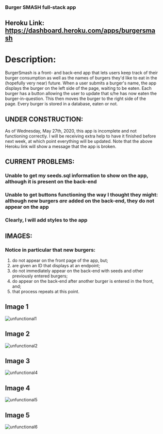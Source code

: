 ### Burger SMASH full-stack app

## Heroku Link: https://dashboard.heroku.com/apps/burgersmash

# Description: 
BurgerSmash is a front- and back-end app that lets users keep track of their burger consumption as well as the names of burgers they'd like to eat in the (hopefully very near) future. When a user submits a burger's name, the app displays the burger on the left side of the page, waiting to be eaten. Each burger has a button allowing the user to update that s/he has now eaten the burger-in-question. This then moves the burger to the right side of the page. Every burger is stored in a database, eaten or not. 

## UNDER CONSTRUCTION: 
As of Wednesday, May 27th, 2020, this app is incomplete and not functioning correctly. I will be receiving extra help to have it finished before next week, at which point everything will be updated. Note that the above Heroku link will show a message that the app is broken. 

## CURRENT PROBLEMS:
### Unable to get my seeds.sql information to show on the app, although it is present on the back-end
### Unable to get buttons functioning the way I thought they might: although new burgers *are* added on the back-end, they do not appear on the app
### Clearly, I will add styles to the app

## IMAGES:
### Notice in particular that new burgers:
1. do not appear on the front page of the app, but;
2. are given an ID that displays at an endpoint;
3. do not immediately appear on the back-end with seeds and other previously entered burgers;
4. do appear on the back-end after another burger is entered in the front, and;
5. that process repeats at this point.
## Image 1
![unfunctional1](https://user-images.githubusercontent.com/59940368/83140636-6068d400-a0bc-11ea-8df6-f44115a6926d.png)
## Image 2
![unfunctional2](https://user-images.githubusercontent.com/59940368/83140660-69f23c00-a0bc-11ea-86f1-c368260505bb.png)
## Image 3
![unfunctional4](https://user-images.githubusercontent.com/59940368/83140669-6e1e5980-a0bc-11ea-81b0-17454bed3292.png)
## Image 4
![unfunctional5](https://user-images.githubusercontent.com/59940368/83140699-7f676600-a0bc-11ea-8dab-bb0fea27b8aa.png)
## Image 5
![unfunctional6](https://user-images.githubusercontent.com/59940368/83140745-8db58200-a0bc-11ea-9b24-a3bd2bcbcaa2.png)
